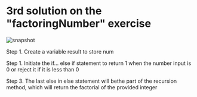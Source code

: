 # 3rd solution on the "factoringNumber" exercise


![snapshot](./recursion_functio.png)

Step 1. Create a variable result to store num

Step 1. Initiate the if... else if statement to return 1 when the number input is  0 or reject it if it is less than 0

Step 3. The last else in else statement will bethe part of the recursion method, which will return the factorial of the provided integer
 

